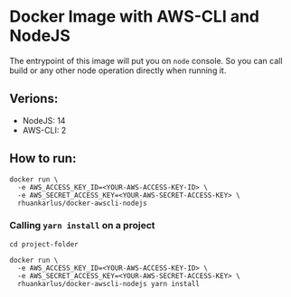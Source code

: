 # Docker Image with AWS-CLI and NodeJS

The entrypoint of this image will put you on `node` console. So you can call build or any other node operation directly when running it.

## Verions:

- NodeJS: 14
- AWS-CLI: 2

## How to run:

```
docker run \
  -e AWS_ACCESS_KEY_ID=<YOUR-AWS-ACCESS-KEY-ID> \
  -e AWS_SECRET_ACCESS_KEY=<YOUR-AWS-SECRET-ACCESS-KEY> \
  rhuankarlus/docker-awscli-nodejs
```

### Calling `yarn install` on a project

```
cd project-folder

docker run \
  -e AWS_ACCESS_KEY_ID=<YOUR-AWS-ACCESS-KEY-ID> \
  -e AWS_SECRET_ACCESS_KEY=<YOUR-AWS-SECRET-ACCESS-KEY> \
  rhuankarlus/docker-awscli-nodejs yarn install
```
